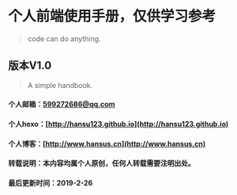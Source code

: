 # 个人前端使用手册，仅供学习参考

> code can do anything.

## 版本V1.0

> A simple handbook.

####    个人邮箱：599272686@qq.com
####    个人hexo：[http://hansu123.github.io](http://hansu123.github.io)
####    个人博客：[http://www.hansus.cn](http://www.hansus.cn)

####    转载说明：本内容均属个人原创，任何人转载需要注明出处。
####    最后更新时间：2019-2-26
